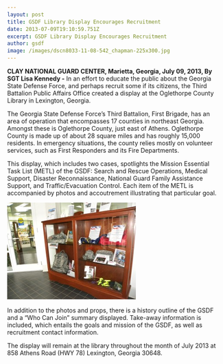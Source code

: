 ```yaml
---
layout: post
title: GSDF Library Display Encourages Recruitment
date: 2013-07-09T19:10:59.751Z
excerpt: GSDF Library Display Encourages Recruitment
author: gsdf
image: /images/dscn8033-11-08-542_chapman-225x300.jpg
---
```

**CLAY NATIONAL GUARD CENTER, Marietta, Georgia, July 09, 2013, By SGT Lisa Kennedy -** In an effort to educate the public about the Georgia State Defense Force, and perhaps recruit some if its citizens, the Third Battalion Public Affairs Office created a display at the Oglethorpe County Library in Lexington, Georgia.

The Georgia State Defense Force’s Third Battalion, First Brigade, has an area of operation that encompasses 17 counties in northeast Georgia. Amongst these is Oglethorpe County, just east of Athens. Oglethorpe County is made up of about 28 square miles and has roughly 15,000 residents. In emergency situations, the county relies mostly on volunteer services, such as First Responders and its Fire Departments.

This display, which includes two cases, spotlights the Mission Essential Task List (METL) of the GSDF: Search and Rescue Operations, Medical Support, Disaster Reconnaissance, National Guard Family Assistance Support, and Traffic/Evacuation Control. Each item of the METL is accompanied by photos and accoutrement illustrating that particular goal.

![](/images/dscn8031-11-08-412_chapman-300x225.jpg)

In addition to the photos and props, there is a history outline of the GSDF and a “Who Can Join” summary displayed. Take-away information is included, which entails the goals and mission of the GSDF, as well as recruitment contact information.

The display will remain at the library throughout the month of July 2013 at 858 Athens Road (HWY 78) Lexington, Georgia 30648.

